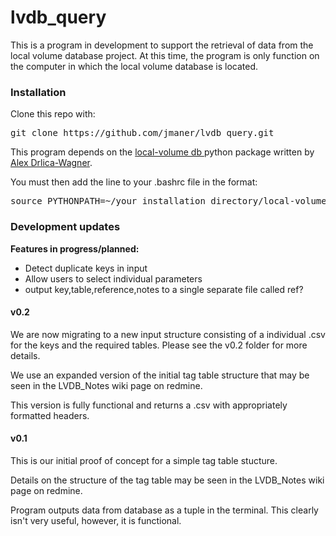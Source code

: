 # lvdb_query

This is a program in development to support the retrieval of data from the local volume database project. At this time, the program is only function on the computer in which the local volume database is located. 

### Installation ###
Clone this repo with: 

<pre>
git clone https://github.com/jmaner/lvdb_query.git
</pre>

This program depends on the <a href="https://github.com/kadrlica/local-volume-db">local-volume db </a> python package written by <a href="https://github.com/kadrlica/">Alex Drlica-Wagner</a>.

You must then add the line to your .bashrc file in the format:

<pre>
source PYTHONPATH=~/your_installation_directory/local-volume-db:$PYTHONPATH
</pre>

### Development updates ###

<b>Features in progress/planned: </b>

<ul>
<li>Detect duplicate keys in input</li>
  
<li>Allow users to select individual parameters</li>

<li>output key,table,reference,notes to a single separate file called ref? </li>
</ul>

#### v0.2 ####

We are now migrating to a new input structure consisting of a individual .csv for the keys and the required tables. Please see the v0.2 folder for more details. 

We use an expanded version of the initial tag table structure that may be seen in the LVDB_Notes wiki page on redmine. 

This version is fully functional and returns a .csv with appropriately formatted headers. 


#### v0.1 ####

This is our initial proof of concept for a simple tag table stucture. 

Details on the structure of the tag table may be seen in the LVDB_Notes wiki page on redmine. 

Program outputs data from database as a tuple in the terminal. This clearly isn't very useful, however, it is functional. 
